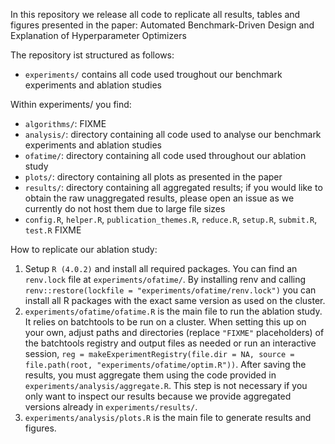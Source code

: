 In this repository we release all code to replicate all results, tables and figures presented in the paper:
Automated Benchmark-Driven Design and Explanation of Hyperparameter Optimizers

The repository ist structured as follows:
  * `experiments/` contains all code used troughout our benchmark experiments and ablation studies

Within experiments/ you find:
  * `algorithms/`: FIXME
  * `analysis/`: directory containing all code used to analyse our benchmark experiments and ablation studies
  * `ofatime/`: directory containing all code used throughout our ablation study
  * `plots/`: directory containing all plots as presented in the paper
  * `results/`: directory containing all aggregated results; if you would like to obtain the raw unaggregated results,
    please open an issue as we currently do not host them due to large file sizes
  * `config.R`, `helper.R`, `publication_themes.R`, `reduce.R`, `setup.R`, `submit.R`, `test.R` FIXME

How to replicate our ablation study:
  1. Setup `R (4.0.2)` and install all required packages.
     You can find an `renv.lock` file at `experiments/ofatime/`.
     By installing renv and calling `renv::restore(lockfile = "experiments/ofatime/renv.lock")` you can install all R packages with the exact same version as used on the cluster.
  2. `experiments/ofatime/ofatime.R` is the main file to run the ablation study.
     It relies on batchtools to be run on a cluster.
     When setting this up on your own, adjust paths and directories (replace `"FIXME"` placeholders) of the batchtools registry and output files as needed or run an interactive session, `reg = makeExperimentRegistry(file.dir = NA, source = file.path(root, "experiments/ofatime/optim.R"))`.
     After saving the results, you must aggregate them using the code provided in `experiments/analysis/aggregate.R`.
     This step is not necessary if you only want to inspect our results because we provide aggregated versions already in `experiments/results/`.
  3. `experiments/analysis/plots.R` is the main file to generate results and figures.


